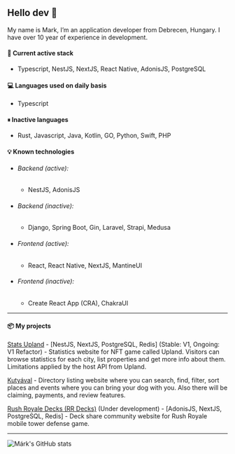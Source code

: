 ## Hello dev 👋

My name is Mark, I’m an application developer from Debrecen, Hungary. I have over 10 year of experience in development.

#### 🚀 Current active stack

- Typescript, NestJS, NextJS, React Native, AdonisJS, PostgreSQL

#### 💻 Languages used on daily basis

- Typescript

#### ⏸ Inactive languages

- Rust, Javascript, Java, Kotlin, GO, Python, Swift, PHP

#### 💡 Known technologies

- ###### Backend (active):
  - NestJS, AdonisJS

- ###### Backend (inactive):
  - Django, Spring Boot, Gin, Laravel, Strapi, Medusa

- ###### Frontend (active):
  - React, React Native, NextJS, MantineUI

- ###### Frontend (inactive):
  - Create React App (CRA), ChakraUI

---

#### 📦 My projects

[Stats Upland](https://stats-up.land) - [NestJS, NextJS, PostgreSQL, Redis] (Stable: V1, Ongoing: V1 Refactor) - Statistics website for NFT game called Upland. Visitors can browse statistics for each city, list properties and get more info about them. Limitations applied by the host API from Upland.

[Kutyával](https://kutyaval.hu) - Directory listing website where you can search, find, filter, sort places and events where you can bring your dog with you. Also there will be claiming, payments, and review features.

[Rush Royale Decks (RR Decks)](https://rrdecks.win) (Under development) - [AdonisJS, NextJS, PostgreSQL, Redis] - Deck share community website for Rush Royale mobile tower defense game.

---

![Márk's GitHub stats](https://github-readme-stats.vercel.app/api?username=sqveeze&show_icons=true&theme=dark)
